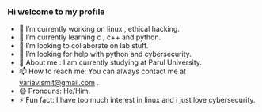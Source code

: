 ### Hi welcome to my profile 

- 🔭 I’m currently working on linux , ethical hacking.
- 🌱 I’m currently learning c , c++ and python.
- 👯 I’m looking to collaborate on lab stuff.
- 🤔 I’m looking for help with python and cybersecurity.
- 💬 About me : I am currently studying at Parul University.
- 📫 How to reach me: You can always contact me at variavismit@gmail.com .
- 😄 Pronouns: He/Him.
- ⚡ Fun fact: I have too much interest in linux and i just love cybersecurity.
